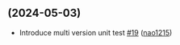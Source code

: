 ## [](https://github.com/nao1215/markdown/compare/v0.0.8...) (2024-05-03)

* Introduce multi version unit test [#19](https://github.com/nao1215/markdown/pull/19) ([nao1215](https://github.com/nao1215))
